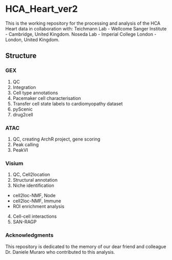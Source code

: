 # HCA_Heart_ver2

This is the working repository for the processing and analysis of the HCA Heart data in collaboration with:
Teichmann Lab - Wellcome Sanger Institute - Cambridge, United Kingdom.
Noseda Lab - Imperial College London - London, United Kingdom.

## Structure
### GEX
1. QC
2. Integration
3. Cell type annotations
4. Pacemaker cell characterisation
5. Transfer cell state labels to cardiomyopathy dataset
6. pyScenic
7. drug2cell

### ATAC
1. QC, creating ArchR project, gene scoring
2. Peak calling
3. PeakVI

### Visium
1. QC, Cell2location
2. Structural annotation
3. Niche identification
  - cell2loc-NMF, Node
  - cell2loc-NMF, Immune
  - ROI enrichment analysis
4. Cell-cell interactions
5. SAN-RAGP

### Acknowledgments
This repository is dedicated to the memory of our dear friend and colleague Dr. Daniele Muraro who contributed to this analysis.
